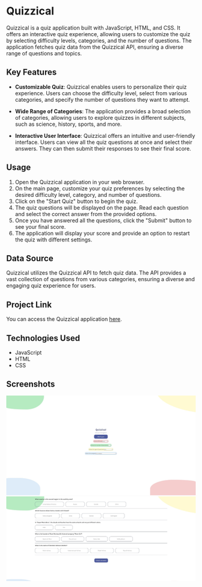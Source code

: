 # Quizzical

Quizzical is a quiz application built with JavaScript, HTML, and CSS. It offers an interactive quiz experience, allowing users to customize the quiz by selecting difficulty levels, categories, and the number of questions. The application fetches quiz data from the Quizzical API, ensuring a diverse range of questions and topics.

## Key Features

- **Customizable Quiz**: Quizzical enables users to personalize their quiz experience. Users can choose the difficulty level, select from various categories, and specify the number of questions they want to attempt.

- **Wide Range of Categories**: The application provides a broad selection of categories, allowing users to explore quizzes in different subjects, such as science, history, sports, and more.

- **Interactive User Interface**: Quizzical offers an intuitive and user-friendly interface. Users can view all the quiz questions at once and select their answers. They can then submit their responses to see their final score.

## Usage

1. Open the Quizzical application in your web browser.
2. On the main page, customize your quiz preferences by selecting the desired difficulty level, category, and number of questions.
3. Click on the "Start Quiz" button to begin the quiz.
4. The quiz questions will be displayed on the page. Read each question and select the correct answer from the provided options.
5. Once you have answered all the questions, click the "Submit" button to see your final score.
6. The application will display your score and provide an option to restart the quiz with different settings.

## Data Source

Quizzical utilizes the Quizzical API to fetch quiz data. The API provides a vast collection of questions from various categories, ensuring a diverse and engaging quiz experience for users.

## Project Link

You can access the Quizzical application [here](https://davids-quizzical-app.netlify.app).

## Technologies Used

- JavaScript
- HTML
- CSS

## Screenshots

![Screenshot 1](/screenshots/screenshot1.JPG)
![Screenshot 2](/screenshots/screenshot2.JPG)
